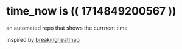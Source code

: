 # time_now is (( 1714849200567 ))

an automated repo that shows the currnent time

inspired by [breakingheatmap](https://github.com/breakingheatmap/breakingheatmap)